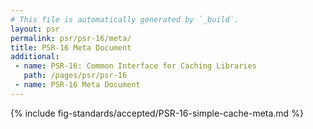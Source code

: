 ```yaml
---
# This file is automatically generated by `_build`.
layout: psr
permalink: psr/psr-16/meta/
title: PSR-16 Meta Document
additional:
 - name: PSR-16: Common Interface for Caching Libraries
   path: /pages/psr/psr-16
 - name: PSR-16 Meta Document
---
```


{% include fig-standards/accepted/PSR-16-simple-cache-meta.md %}